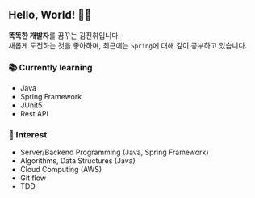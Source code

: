## Hello, World! 👋🏻
**똑똑한 개발자**를 꿈꾸는 김진휘입니다.  
새롭게 도전하는 것을 좋아하며, 최근에는 `Spring`에 대해 깊이 공부하고 있습니다.

### 📚 Currently learning
- Java
- Spring Framework
- JUnit5
- Rest API

### 🚀 Interest
- Server/Backend Programming (Java, Spring Framework)
- Algorithms, Data Structures (Java)
- Cloud Computing (AWS)
- Git flow
- TDD

<!---
- 👋 Hi, I’m @Jinhwi-Kim
- 👀 I’m interested in ...
- 🌱 I’m currently learning ...
- 💞️ I’m looking to collaborate on ...
- 📫 How to reach me ...

Jinhwi-Kim/Jinhwi-Kim is a ✨ special ✨ repository because its `README.md` (this file) appears on your GitHub profile.
You can click the Preview link to take a look at your changes.
--->

